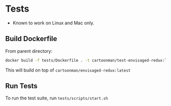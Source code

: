 # Tests

- Known to work on Linux and Mac only.

## Build Dockerfile

From parent directory:

```bash
docker build -f tests/Dockerfile . -t cartoonman/test-envisaged-redux:latest
```

This will build on top of `cartoonman/envisaged-redux:latest`

## Run Tests

To run the test suite, run `tests/scripts/start.sh`
